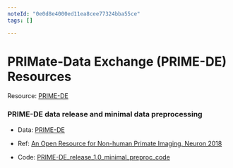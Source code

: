 ```yaml
---
noteId: "0e0d8e4000ed11ea8cee77324bba55ce"
tags: []

---
```


# PRIMate-Data Exchange (PRIME-DE) Resources
Resource: [PRIME-DE](http://fcon_1000.projects.nitrc.org/indi/indiPRIME.html)

 
### PRIME-DE data release and minimal data preprocessing
- Data: [PRIME-DE](http://fcon_1000.projects.nitrc.org/indi/indiPRIME.html)

- Ref: [An Open Resource for Non-human Primate Imaging. Neuron 2018](https://www.cell.com/neuron/fulltext/S0896-6273(18)30768-2?_returnURL=https%3A%2F%2Flinkinghub.elsevier.com%2Fretrieve%2Fpii%2FS0896627318307682%3Fshowall%3Dtrue)

- Code: [PRIME-DE_release_1.0_minimal_preproc_code](https://github.com/TingsterX/PRIME-DE/tree/master/PRIME-DE_release_1.0_minimal_preproc_code)